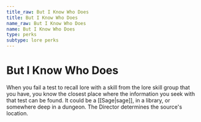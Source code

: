 ```yaml
---
title_raw: But I Know Who Does
title: But I Know Who Does
name_raw: But I Know Who Does
name: But I Know Who Does
type: perks
subtype: lore perks
---
```


# But I Know Who Does

When you fail a test to recall lore with a skill from the lore skill group that you have, you know the closest place where the information you seek with that test can be found. It could be a [[Sage|sage]], in a library, or somewhere deep in a dungeon. The Director determines the source's location.
